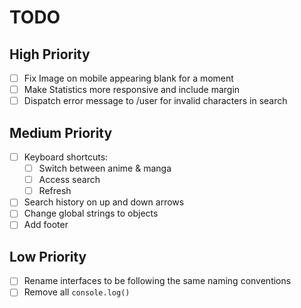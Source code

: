 # TODO

## High Priority

- [ ] Fix Image on mobile appearing blank for a moment
- [ ] Make Statistics more responsive and include margin
- [ ] Dispatch error message to /user for invalid characters in search

## Medium Priority

- [ ] Keyboard shortcuts:
  - [ ] Switch between anime & manga
  - [ ] Access search
  - [ ] Refresh
- [ ] Search history on up and down arrows
- [ ] Change global strings to objects
- [ ] Add footer

## Low Priority

- [ ] Rename interfaces to be following the same naming conventions
- [ ] Remove all `console.log()`

